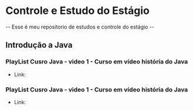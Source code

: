 # Controle e Estudo do Estágio 
 -- Esse é meu repositorio de estudos e controle do estágio --
 
 ## Introdução a Java
 
 ### PlayList Cusro Java - video 1 - Curso em vídeo história do Java
 - Link:

 ### PlayList Cusro Java - video 1 - Curso em vídeo história do Java
 - Link:

